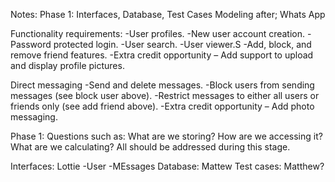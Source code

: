 Notes:
Phase 1: Interfaces, Database, Test Cases
Modeling after; Whats App

Functionality requirements:
-User profiles.
-New user account creation.
-Password protected login.
-User search.
-User viewer.S
-Add, block, and remove friend features.
-Extra credit opportunity – Add support to upload and display profile pictures.

Direct messaging
-Send and delete messages.
-Block users from sending messages (see block user above).
-Restrict messages to either all users or friends only (see add friend above).
-Extra credit opportunity – Add photo messaging.


Phase 1:
Questions such as: What are we storing? How are we accessing it? What are we calculating? All should be addressed during this stage. 

Interfaces: Lottie 
-User
-MEssages
Database: Mattew
Test cases: Matthew?
 
